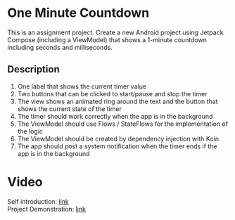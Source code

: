 # One Minute Countdown
This is an assignment project.
Create a new Android project using Jetpack Compose
(including a ViewModel) that shows a 1-minute countdown including seconds and milliseconds.
## Description
1. One label that shows the current timer value
2. Two buttons that can be clicked to start/pause and stop the timer
3. The view shows an animated ring around the text and the button that shows the current state of the timer
4. The timer should work correctly when the app is in the background
5. The ViewModel should use Flows / StateFlows for the implementation of the logic
6. The ViewModel should be created by dependency injection with Koin
7. The app should post a system notification when the timer ends if the app is in the background

# Video
Self introduction: [link](https://www.loom.com/share/03db484e39b04a23b1c1971ab5567800?sid=d0db2f05-4ad9-4ef1-bc9e-e260c184835c) \
Project Demonstration: [link](https://www.loom.com/share/3cfeccfff485415e8fc841b71d4ae471?sid=eca96445-2a8e-477f-aa75-7a0139d77d96)